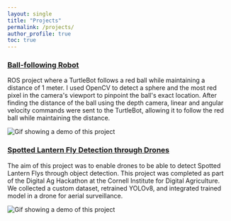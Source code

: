 ```yaml
---
layout: single
title: "Projects"
permalink: /projects/
author_profile: true
toc: true
---
```


### [Ball-following Robot](https://github.com/zainasir/BallFollower)
ROS project where a TurtleBot follows a red ball while maintaining a distance of 1 meter. I used OpenCV to detect a sphere and the most red pixel in the camera's viewport to pinpoint the ball's exact location. After finding the distance of the ball using the depth camera, linear and angular velocity commands were sent to the TurtleBot, allowing it to follow the red ball while maintaining the distance.

![Gif showing a demo of this project](/images/ball-follower-robot-demo.gif)

### [Spotted Lantern Fly Detection through Drones](https://github.com/boubinjg/SpottedLanternFly)
The aim of this project was to enable drones to be able to detect Spotted Lantern Flys through object detection. This project was completed as part of the Digital Ag Hackathon at the Cornell Institute for Digital Agriculture. We collected a custom dataset, retrained YOLOv8, and integrated trained model in a drone for aerial surveillance.

![Gif showing a demo of this project](/images/slf-demo.gif)

